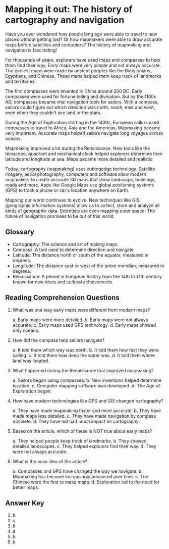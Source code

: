 # Mapping it out: The history of cartography and navigation

Have you ever wondered how people long ago were able to travel to new places without getting lost? Or how mapmakers were able to draw accurate maps before satellites and computers? The history of mapmaking and navigation is fascinating!

For thousands of years, explorers have used maps and compasses to help them find their way. Early maps were very simple and not always accurate. The earliest maps were made by ancient peoples like the Babylonians, Egyptians, and Chinese. These maps helped them keep track of landmarks and territories.

The first compasses were invented in China around 200 BC. Early compasses were used for fortune telling and divination. But by the 1100s AD, compasses became vital navigation tools for sailors. With a compass, sailors could figure out which direction was north, south, east and west, even when they couldn't see land or the stars.

During the Age of Exploration starting in the 1400s, European sailors used compasses to travel to Africa, Asia and the Americas. Mapmaking became very important. Accurate maps helped sailors navigate long voyages across oceans.

Mapmaking improved a lot during the Renaissance. New tools like the telescope, quadrant and mechanical clock helped explorers determine their latitude and longitude at sea. Maps became more detailed and realistic.

Today, cartography (mapmaking) uses cuttingedge technology. Satellite imagery, aerial photography, computers and software allow modern mapmakers to create accurate 3D maps that show landscape, buildings, roads and more. Apps like Google Maps use global positioning systems (GPS) to track a phone or car's location anywhere on Earth.

Mapping our world continues to evolve. New techniques like GIS (geographic information systems) allow us to collect, store and analyze all kinds of geographic data. Scientists are even mapping outer space! The future of navigation promises to be out of this world.

## Glossary

- Cartography: The science and art of making maps.
- Compass: A tool used to determine direction and navigate.
- Latitude: The distance north or south of the equator, measured in degrees.
- Longitude: The distance east or west of the prime meridian, measured in degrees.
- Renaissance: A period in European history from the 14th to 17th century known for new ideas and cultural achievements.

## Reading Comprehension Questions

1. What was one way early maps were different from modern maps?

   a. Early maps were more detailed.
   b. Early maps were not always accurate.
   c. Early maps used GPS technology.
   d. Early maps showed only oceans.

2. How did the compass help sailors navigate?

   a. It told them which way was north.
   b. It told them how fast they were sailing.
   c. It told them how deep the water was.
   d. It told them where land was located.

3. What happened during the Renaissance that improved mapmaking?

   a. Sailors began using compasses.
   b. New inventions helped determine location.
   c. Computer mapping software was developed.
   d. The Age of Exploration began.

4. How have modern technologies like GPS and GIS changed cartography?

   a. They have made mapmaking faster and more accurate.
   b. They have made maps less detailed.
   c. They have made navigation by compass obsolete.
   d. They have not had much impact on cartography.

5. Based on the article, which of these is NOT true about early maps?

   a. They helped people keep track of landmarks.
   b. They showed detailed landscapes.
   c. They helped explorers find their way.
   d. They were not always accurate.

6. What is the main idea of the article?

   a. Compasses and GPS have changed the way we navigate.
   b. Mapmaking has become increasingly advanced over time.
   c. The Chinese were the first to make maps.
   d. Exploration led to the need for better maps.

## Answer Key

1. b
2. a
3. b
4. a
5. b
6. b
